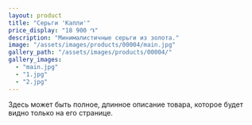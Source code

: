 ```yaml
---
layout: product
title: "Серьги 'Капли'"
price_display: "18 900 ֏"
description: "Минималистичные серьги из золота."
image: "/assets/images/products/00004/main.jpg"
gallery_path: "/assets/images/products/00004/"
gallery_images:
  - "main.jpg"
  - "1.jpg"
  - "2.jpg"
---
```


Здесь может быть полное, длинное описание товара, которое будет видно только на его странице.  
